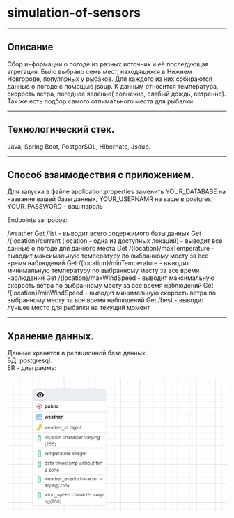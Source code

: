 # simulation-of-sensors
____
## Описание
Сбор информации о погоде из разных источник и её последующая агрегация. Было выбрано семь мест, находящихся в Нижнем Новгороде, популярных у рыбаков. Для каждого из них собираются данные о погоде с помощью jsoup. К данным относится температура, скорость ветра, погодное явление( солнечно, слабый дождь, ветренно). Так же есть подбор самого отпимального места для рыбалки
____
## Технологический стек.
Java, Spring Boot, PostgerSQL, Hibernate, Jsoup.
____
## Способ взаимодествия с приложением. 
Для запуска в файле application.properties заменить YOUR_DATABASE на название вашей базы данных, YOUR_USERNAMR на ваше в postgres, YOUR_PASSWORD - ваш пароль

Endpoints запросов:

/weather
Get /list - выводит всего содержимого базы данных
Get /{location}/current (location - одна из доступных локаций) - выводит все данные о погоде для данного места
Get /{location}/maxTemperature - выводит максимальную температуру по выбранному месту за все время наблюдений
Get /{location}/minTemperature - выводит минимальную температуру по выбранному месту за все время наблюдений
Get /{location}/maxWindSpeed - выводит максимальную скорость ветра по выбранному месту за все время наблюдений
Get /{location}/minWindSpeed - выводит минимальную скорость ветра по выбранному месту за все время наблюдений
Get /best - выводит лучшее место для рыбалки на текущий момент 
____
## Хранение данных.
Данные хранятся в реляционной базе данных.  
БД: postgresql.  
ER - диаграмма:

![img.png](https://github.com/MorgachevStepan/simulation-of-sensors/blob/main/image.png)
